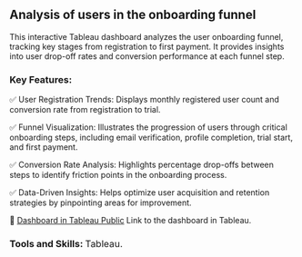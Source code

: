 ## Analysis of users in the onboarding funnel

This interactive Tableau dashboard analyzes the user onboarding funnel, tracking key stages from registration to first
payment. It provides insights into user drop-off rates and conversion performance at each funnel step.

### Key Features:

✅ User Registration Trends: Displays monthly registered user count and conversion rate from registration to trial.

✅ Funnel Visualization: Illustrates the progression of users through critical onboarding steps, including email
verification, profile completion, trial start, and first payment.

✅ Conversion Rate Analysis: Highlights percentage drop-offs between steps to identify friction points in the onboarding process.

✅ Data-Driven Insights: Helps optimize user acquisition and retention strategies by pinpointing areas for improvement.

📂 [Dashboard in Tableau Public](https://public.tableau.com/app/profile/vitalii.kalyta/viz/Analysisusersinonboardingfunnel/Dashboard1)
Link to the dashboard in Tableau.

### Tools and Skills: <span style="font-weight: lighter; font-size: 0,9em;">Tableau.</span>